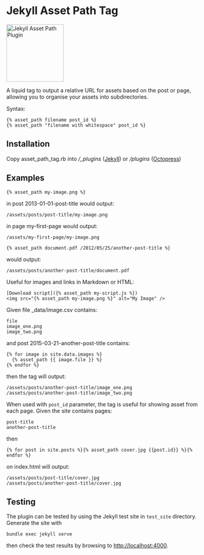 Jekyll Asset Path Tag
=====================

<img src="https://raw.githubusercontent.com/samrayner/jekyll-asset-path-plugin/master/icon.png" width="150" alt="Jekyll Asset Path Plugin" />

A liquid tag to output a relative URL for assets based on the post or page, allowing you to organise your assets into subdirectories.

Syntax:
```
{% asset_path filename post_id %}
{% asset_path "filename with whitespace" post_id %}
```

## Installation
Copy asset_path_tag.rb into */_plugins* ([Jekyll][j]) or */plugins* ([Octopress][o])

## Examples

```
{% asset_path my-image.png %}
```
in post 2013-01-01-post-title would output:
```
/assets/posts/post-title/my-image.png
```
in page my-first-page would output:
```
/assets/my-first-page/my-image.png
```

```
{% asset_path document.pdf /2012/05/25/another-post-title %}
```
would output:
```
/assets/posts/another-post-title/document.pdf
```

Useful for images and links in Markdown or HTML:
```
[Download script]({% asset_path my-script.js %})
<img src="{% asset_path my-image.png %}" alt="My Image" />
```

Given file _data/image.csv contains:
```csv
file
image_one.png
image_two.png
```
and post 2015-03-21-another-post-title contains:
```liquid
{% for image in site.data.images %}
  {% asset_path {{ image.file }} %}
{% endfor %}
```
then the tag will output:
```text
/assets/posts/another-post-title/image_one.png
/assets/posts/another-post-title/image_two.png
```

When used with `post_id` parameter, the tag is useful for showing asset from each page. Given the site contains pages:
```
post-title
another-post-title
```
then
```
{% for post in site.posts %}{% asset_path cover.jpg {{post.id}} %}{% endfor %}
```
on index.html will output:
```
/assets/posts/post-title/cover.jpg
/assets/posts/another-post-title/cover.jpg
```

[j]: http://jekyllrb.com/
[o]: http://octopress.org/

## Testing
The plugin can be tested by using the Jekyll test site in `test_site` directory. Generate the site with
```
bundle exec jekyll serve
```
then check the test results by browsing to [http://localhost:4000][test_site].

[test_site]: http://localhost:4000
